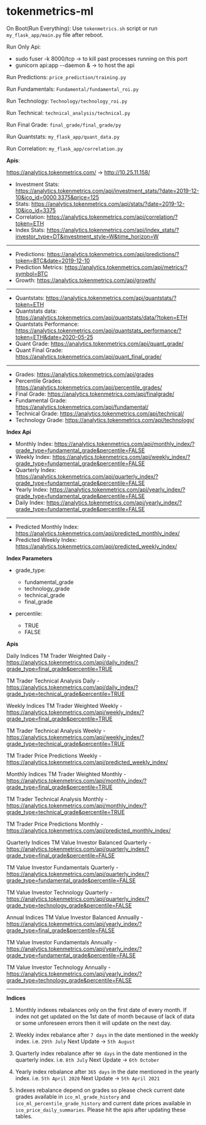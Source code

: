 # tokenmetrics-ml
 
 On Boot(Run Everything):
 Use `tokenmetrics.sh` script or run `my_flask_app/main.py` file after reboot.
 
 Run Only Api:
 - sudo fuser -k 8000/tcp   -> to kill past processes running on this port
 - gunicorn api:app --daemon &    -> to host the api
 
 Run Predictions: `price_prediction/training.py`
 
 Run Fundamentals: `Fundamental/fundamental_roi.py`
 
 Run Technology: `Technology/technology_roi.py`
 
 Run Technical: `technical_analysis/technical.py`
 
 Run Final Grade: `final_grade/final_grade/py`
 
 Run Quantstats: `my_flask_app/quant_data.py`
 
 Run Correlation: `my_flask_app/correlation.py`


**Apis**:

https://analytics.tokenmetrics.com/   -> http://10.25.11.158/

- Investment Stats: https://analytics.tokenmetrics.com/api/investment_stats/?date=2019-12-10&ico_id=0000,3375&price=125
- Stats: https://analytics.tokenmetrics.com/api/stats/?date=2019-12-10&ico_id=3375
- Correlation: https://analytics.tokenmetrics.com/api/correlation/?token=ETH
- Index Stats: https://analytics.tokenmetrics.com/api/index_stats/?investor_type=DT&investment_style=W&time_horizon=W

** ** 
- Predictions: https://analytics.tokenmetrics.com/api/predictions/?token=BTC&date=2019-12-10
- Prediction Metrics: https://analytics.tokenmetrics.com/api/metrics/?symbol=BTC
- Growth: https://analytics.tokenmetrics.com/api/growth/

** ** 
- Quantstats: https://analytics.tokenmetrics.com/api/quantstats/?token=ETH
- Quantstats data: https://analytics.tokenmetrics.com/api/quantstats/data/?token=ETH
- Quantstats Performance: https://analytics.tokenmetrics.com/api/quantstats_performance/?token=ETH&date=2020-05-25
- Quant Grade: https://analytics.tokenmetrics.com/api/quant_grade/
- Quant Final Grade: https://analytics.tokenmetrics.com/api/quant_final_grade/
** ** 

- Grades: https://analytics.tokenmetrics.com/api/grades
- Percentile Grades: https://analytics.tokenmetrics.com/api/percentile_grades/
- Final Grade: https://analytics.tokenmetrics.com/api/finalgrade/
- Fundamental Grade: https://analytics.tokenmetrics.com/api/fundamental/
- Technical Grade: https://analytics.tokenmetrics.com/api/technical/
- Technology Grade: https://analytics.tokenmetrics.com/api/technology/


**Index Api**
 
 - Monthly Index: https://analytics.tokenmetrics.com/api/monthly_index/?grade_type=fundamental_grade&percentile=FALSE
 - Weekly Index: https://analytics.tokenmetrics.com/api/weekly_index/?grade_type=fundamental_grade&percentile=FALSE
 - Quarterly Index: https://analytics.tokenmetrics.com/api/quarterly_index/?grade_type=fundamental_grade&percentile=FALSE
 - Yearly Index: https://analytics.tokenmetrics.com/api/yearly_index/?grade_type=fundamental_grade&percentile=FALSE
 - Daily Index:  https://analytics.tokenmetrics.com/api/yearly_index/?grade_type=fundamental_grade&percentile=FALSE
 
 
** ** 
 
 
 - Predicted Monthly Index: https://analytics.tokenmetrics.com/api/predicted_monthly_index/
 - Predicted Weekly Index: https://analytics.tokenmetrics.com/api/predicted_weekly_index/


 **Index Parameters**
 * grade_type:
   - fundamental_grade
   - technology_grade
   - technical_grade
   - final_grade
   
 * percentile:
   - TRUE
   - FALSE


**Apis**

Daily Indices
TM Trader Weighted Daily - https://analytics.tokenmetrics.com/api/daily_index/?grade_type=final_grade&percentile=TRUE

TM Trader Technical Analysis Daily - https://analytics.tokenmetrics.com/api/daily_index/?grade_type=technical_grade&percentile=TRUE

Weekly Indices
TM Trader Weighted Weekly -  https://analytics.tokenmetrics.com/api/weekly_index/?grade_type=final_grade&percentile=TRUE

TM Trader Technical Analysis Weekly -  https://analytics.tokenmetrics.com/api/weekly_index/?grade_type=technical_grade&percentile=TRUE

TM Trader Price Predictions Weekly -  https://analytics.tokenmetrics.com/api/predicted_weekly_index/

Monthly Indices
TM Trader Weighted Monthly -  https://analytics.tokenmetrics.com/api/monthly_index/?grade_type=final_grade&percentile=TRUE

TM Trader Technical Analysis Monthly -  https://analytics.tokenmetrics.com/api/monthly_index/?grade_type=technical_grade&percentile=TRUE

TM Trader Price Predictions Monthly -  https://analytics.tokenmetrics.com/api/predicted_monthly_index/

Quarterly Indices
TM Value Investor Balanced Quarterly - https://analytics.tokenmetrics.com/api/quarterly_index/?grade_type=final_grade&percentile=FALSE

TM Value Investor Fundamentals Quarterly -  https://analytics.tokenmetrics.com/api/quarterly_index/?grade_type=fundamental_grade&percentile=FALSE

TM Value Investor Technology Quarterly - https://analytics.tokenmetrics.com/api/quarterly_index/?grade_type=technology_grade&percentile=FALSE

Annual Indices
TM Value Investor Balanced Annually -  https://analytics.tokenmetrics.com/api/yearly_index/?grade_type=final_grade&percentile=FALSE

TM Value Investor Fundamentals Annually - https://analytics.tokenmetrics.com/api/yearly_index/?grade_type=fundamental_grade&percentile=FALSE

TM Value Investor Technology Annually - https://analytics.tokenmetrics.com/api/yearly_index/?grade_type=technology_grade&percentile=FALSE


** ** 

**Indices**

1. Monthly indexes rebalances only on the first date of every month. If index not get updated on the 1st date of month because of lack of data or some unforeseen errors then it will update on the next day.
2. Weekly index rebalance after `7 days` in the date mentioned in the weekly index. i.e. `29th July`  Next Update -> `5th August`
3. Quarterly index rebalance after `90 days` in the date mentioned in the quarterly index. i.e. `8th July` Next Update -> `6th October`
4. Yearly index rebalance after `365 days` in the date mentioned in the yearly index. i.e. `5th April 2020` Next Update -> `5th April 2021`

5. Indexes rebalance depend on grades so please check current date grades available in `ico_ml_grade_history` and `ico_ml_percentile_grade_history` and current date prices available in `ico_price_daily_summaries`. Please hit the apis after updating these tables.
